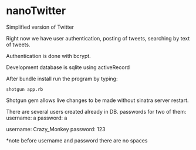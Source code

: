 # nanoTwitter


Simplified version of Twitter

Right now we have user authentication, posting of tweets, searching by text of tweets. 

Authentication is done with bcrypt.

Development database is sqlite using activeRecord

After bundle install run the program by typing:

	shotgun app.rb 
	
Shotgun gem allows live changes to be made without sinatra server restart.


There are several users created already in DB. 
passwords for two of them:
username: a
password: a

username: Crazy_Monkey
password: 123

*note before username and password there are no spaces